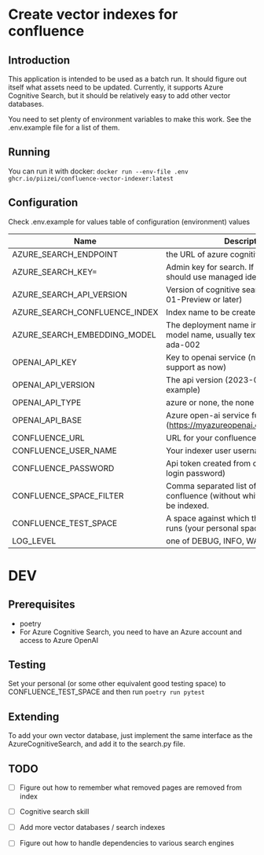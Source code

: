 # Create vector indexes for confluence
## Introduction
This application is intended to be used as a batch run. It should figure out itself what assets need to be updated.
Currently, it supports Azure Cognitive Search, but it should be relatively easy to add other vector databases.

You need to set plenty of environment variables to make this work. See the .env.example file for a list of them.

## Running
You can run it with docker:
`docker run --env-file .env ghcr.io/piizei/confluence-vector-indexer:latest`

## Configuration
Check .env.example for values
table of configuration (environment) values

| Name | Description                                                                              | Default |
| --- |------------------------------------------------------------------------------------------| --- |
|AZURE_SEARCH_ENDPOINT| the URL of azure cognitive search                                                        | |
|AZURE_SEARCH_KEY=| Admin key for search. If not specified, should use managed identity.                     | |
|AZURE_SEARCH_API_VERSION| Version of cognitive search api (2023-07-01-Preview or later)                            | |
|AZURE_SEARCH_CONFLUENCE_INDEX| Index name to be created for confluence.                                                 |confluence|
|AZURE_SEARCH_EMBEDDING_MODEL| The deployment name in Azure OpenAi or model name, usually text-embedding-ada-002        | |text-embedding-ada-002|
|OPENAI_API_KEY| Key to openai service (no managed identity support as now)                               | |
|OPENAI_API_VERSION| The api version (2023-05-15 for example)                                                 | |
|OPENAI_API_TYPE| azure or none, the none is not tested.                                                   | |
|OPENAI_API_BASE| Azure open-ai service full url (https://myazureopenai.openai.azure.com/)                 | |
|CONFLUENCE_URL| URL for your confluence cloud instance.                                                  | |
|CONFLUENCE_USER_NAME| Your indexer user username                                                               | |
|CONFLUENCE_PASSWORD| Api token created from confluence (not login password)                                   | |
|CONFLUENCE_SPACE_FILTER| Comma separated list of Spaces in confluence (without whitespaces) that will be indexed. | |
|CONFLUENCE_TEST_SPACE| A space against which the integration test runs (your personal space for example)        | |
|LOG_LEVEL| one of DEBUG, INFO, WARNING                                                              |WARNING|


# DEV
## Prerequisites
- poetry
- For Azure Cognitive Search, you need to have an Azure account and access to Azure OpenAI

## Testing
Set your personal (or some other equivalent good testing space) to CONFLUENCE_TEST_SPACE and then run
`poetry run pytest`

## Extending
To add your own vector database, just implement the same interface as the AzureCognitiveSearch,
and add it to the search.py file.

## TODO
- [ ] Figure out how to remember what removed pages are removed from index
- [ ] Cognitive search skill
- [ ] Add more vector databases / search indexes
- [ ] Figure out how to handle dependencies to various search engines

